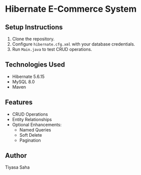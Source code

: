 # Hibernate E-Commerce System

## Setup Instructions
1. Clone the repository.
2. Configure `hibernate.cfg.xml` with your database credentials.
3. Run `Main.java` to test CRUD operations.

## Technologies Used
- Hibernate 5.6.15
- MySQL 8.0
- Maven

## Features
- CRUD Operations
- Entity Relationships
- Optional Enhancements:
    - Named Queries
    - Soft Delete
    - Pagination

## Author
Tiyasa Saha 
